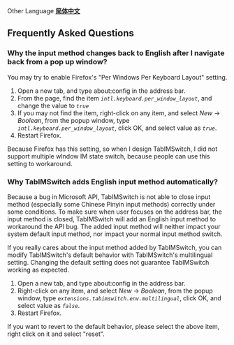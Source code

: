 Other Language **[简体中文](FAQZhcn.md)**

## Frequently Asked Questions ##

### Why the input method changes back to English after I navigate back from a pop up window? ###

You may try to enable Firefox's "Per Windows Per Keyboard Layout" setting.
  1. Open a new tab, and type about:config in the address bar.
  1. From the page, find the item _`intl.keyboard.per_window_layout`_, and change the value to _`true`_
  1. If you may not find the item, right-click on any item, and select _New_ -> _Boolean_, from the popup window, type _`intl.keyboard.per_window_layout`_, click OK, and select value as _`true`_.
  1. Restart Firefox.

Because Firefox has this setting, so when I design TabIMSwitch, I did not support multiple wIndow IM state switch, because people can use this setting to workaround.

### Why TabIMSwitch adds English input method automatically? ###

Because a bug in Microsoft API, TabIMSwitch is not able to close input method (especially some Chinese Pinyin input methods) correctly under some conditions. To make sure when user focuses on the address bar, the input method is closed, TabIMSwitch will add an English input method to workaround the API bug. The added input method will neither impact your system default input method, nor impact your normal input method switch.

If you really cares about the input method added by TabIMSwitch, you can modify TabIMSwitch's default behavior with TabIMSwitch's multilingual setting. Changing the default setting does not guarantee TabIMSwitch working as expected.
  1. Open a new tab, and type about:config in the address bar.
  1. Right-click on any item, and select _New_ -> _Boolean_, from the popup window, type _`extensions.tabimswitch.env.multilingual`_, click OK, and select value as _`false`_.
  1. Restart Firefox.

If you want to revert to the default behavior, please select the above item, right click on it and select "reset".